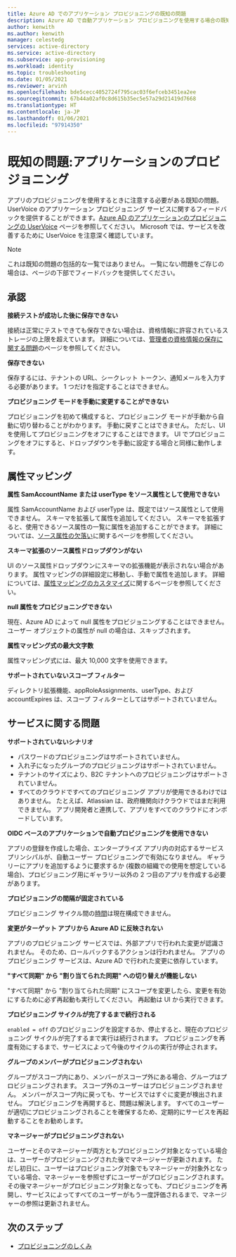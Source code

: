 ```yaml
---
title: Azure AD でのアプリケーション プロビジョニングの既知の問題
description: Azure AD で自動アプリケーション プロビジョニングを使用する場合の既知の問題について説明します。
author: kenwith
ms.author: kenwith
manager: celestedg
services: active-directory
ms.service: active-directory
ms.subservice: app-provisioning
ms.workload: identity
ms.topic: troubleshooting
ms.date: 01/05/2021
ms.reviewer: arvinh
ms.openlocfilehash: bde5cecc4052724f795cac03f6efceb3451ea2ee
ms.sourcegitcommit: 67b44a02af0c8d615b35ec5e57a29d21419d7668
ms.translationtype: HT
ms.contentlocale: ja-JP
ms.lasthandoff: 01/06/2021
ms.locfileid: "97914350"
---
```

# <a name="known-issues-application-provisioning"></a>既知の問題:アプリケーションのプロビジョニング
アプリのプロビジョニングを使用するときに注意する必要がある既知の問題。 UserVoice のアプリケーション プロビジョニング サービスに関するフィードバックを提供することができます。[Azure AD のアプリケーションのプロビジョニングの UserVoice](https://aka.ms/appprovisioningfeaturerequest) ページを参照してください。 Microsoft では、サービスを改善するために UserVoice を注意深く確認しています。 

> [!NOTE]
> これは既知の問題の包括的な一覧ではありません。 一覧にない問題をご存じの場合は、ページの下部でフィードバックを提供してください。

## <a name="authorization"></a>承認 

**接続テストが成功した後に保存できない**

接続は正常にテストできても保存できない場合は、資格情報に許容されているストレージの上限を超えています。 詳細については、[管理者の資格情報の保存に関する問題](./user-provisioning.md)のページを参照してください。

**保存できない**

保存するには、テナントの URL、シークレット トークン、通知メールを入力する必要があります。 1 つだけを指定することはできません。 

**プロビジョニング モードを手動に変更することができない**

プロビジョニングを初めて構成すると、プロビジョニング モードが手動から自動に切り替わることがわかります。 手動に戻すことはできません。 ただし、UI を使用してプロビジョニングをオフにすることはできます。 UI でプロビジョニングをオフにすると、ドロップダウンを手動に設定する場合と同様に動作します。  


## <a name="attribute-mappings"></a>属性マッピング 

**属性 SamAccountName または userType をソース属性として使用できない**

属性 SamAccountName および userType は、既定ではソース属性として使用できません。 スキーマを拡張して属性を追加してください。 スキーマを拡張すると、使用できるソース属性の一覧に属性を追加することができます。 詳細については、[ソース属性の欠落い](user-provisioning-sync-attributes-for-mapping.md)に関するページを参照してください。 

**スキーマ拡張のソース属性ドロップダウンがない**

UI のソース属性ドロップダウンにスキーマの拡張機能が表示されない場合があります。 属性マッピングの詳細設定に移動し、手動で属性を追加します。 詳細については、[属性マッピングのカスタマイズ](customize-application-attributes.md)に関するページを参照してください。

**null 属性をプロビジョニングできない**

現在、Azure AD によって null 属性をプロビジョニングすることはできません。 ユーザー オブジェクトの属性が null の場合は、スキップされます。 

**属性マッピング式の最大文字数**

属性マッピング式には、最大 10,000 文字を使用できます。 

**サポートされていないスコープ フィルター**

ディレクトリ拡張機能、appRoleAssignments、userType、および accountExpires は、スコープ フィルターとしてはサポートされていません。


## <a name="service-issues"></a>サービスに関する問題 

**サポートされていないシナリオ**

- パスワードのプロビジョニングはサポートされていません。 
- 入れ子になったグループのプロビジョニングはサポートされていません。 
- テナントのサイズにより、B2C テナントへのプロビジョニングはサポートされていません。
- すべてのクラウドですべてのプロビジョニング アプリが使用できるわけではありません。 たとえば、Atlassian は、政府機関向けクラウドではまだ利用できません。 アプリ開発者と連携して、アプリをすべてのクラウドにオンボードしています。

**OIDC ベースのアプリケーションで自動プロビジョニングを使用できない**

アプリの登録を作成した場合、エンタープライズ アプリ内の対応するサービス プリンシパルが、自動ユーザー プロビジョニングで有効になりません。 ギャラリーにアプリを追加するように要求するか (複数の組織での使用を想定している場合)、プロビジョニング用にギャラリー以外の 2 つ目のアプリを作成する必要があります。 

**プロビジョニングの間隔が固定されている**

プロビジョニング サイクル間の[時間](./application-provisioning-when-will-provisioning-finish-specific-user.md#how-long-will-it-take-to-provision-users)は現在構成できません。 

**変更がターゲット アプリから Azure AD に反映されない**

アプリのプロビジョニング サービスでは、外部アプリで行われた変更が認識されません。 そのため、ロールバックするアクションは行われません。 アプリのプロビジョニング サービスは、Azure AD で行われた変更に依存しています。 

**"すべて同期" から "割り当てられた同期" への切り替えが機能しない**

"すべて同期" から "割り当てられた同期" にスコープを変更したら、変更を有効にするために必ず再起動も実行してください。 再起動は UI から実行できます。

**プロビジョニング サイクルが完了するまで続行される**

`enabled = off` のプロビジョニングを設定するか、停止すると、現在のプロビジョニング サイクルが完了するまで実行は続行されます。 プロビジョニングを再度有効にするまで、サービスによって今後のサイクルの実行が停止されます。

**グループのメンバーがプロビジョニングされない**

グループがスコープ内にあり、メンバーがスコープ外にある場合、グループはプロビジョニングされます。 スコープ外のユーザーはプロビジョニングされません。 メンバーがスコープ内に戻っても、サービスではすぐに変更が検出されません。 プロビジョニングを再開すると、問題は解決します。 すべてのユーザーが適切にプロビジョニングされることを確保するため、定期的にサービスを再起動することをお勧めします。  

**マネージャーがプロビジョニングされない**

ユーザーとそのマネージャーが両方ともプロビジョニング対象となっている場合は、ユーザーがプロビジョニングされた後でマネージャーが更新されます。 ただし初日に、ユーザーはプロビジョニング対象でもマネージャーが対象外となっている場合、マネージャーを参照せずにユーザーがプロビジョニングされます。 その後マネージャーがプロビジョニング対象となっても、プロビジョニングを再開し、サービスによってすべてのユーザーがもう一度評価されるまで、マネージャーの参照は更新されません。 

## <a name="next-steps"></a>次のステップ
- [プロビジョニングのしくみ](how-provisioning-works.md)
